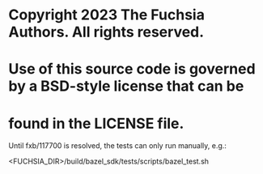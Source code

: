 # Copyright 2023 The Fuchsia Authors. All rights reserved.
# Use of this source code is governed by a BSD-style license that can be
# found in the LICENSE file.

Until fxb/117700 is resolved, the tests can only run manually, e.g.:

<FUCHSIA_DIR>/build/bazel_sdk/tests/scripts/bazel_test.sh